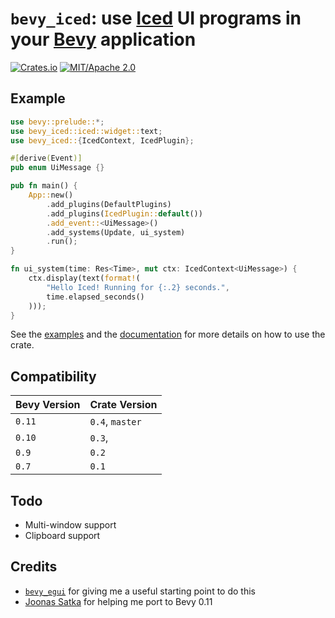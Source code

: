 # `bevy_iced`: use [Iced](https://github.com/iced-rs/iced) UI programs in your [Bevy](https://github.com/bevyengine/bevy/) application

[![Crates.io](https://img.shields.io/crates/v/bevy_iced.svg)](https://crates.io/crates/bevy_iced)
[![MIT/Apache 2.0](https://img.shields.io/badge/license-MIT%2FApache-blue.svg)](./LICENSE)

## Example

```rust
use bevy::prelude::*;
use bevy_iced::iced::widget::text;
use bevy_iced::{IcedContext, IcedPlugin};

#[derive(Event)]
pub enum UiMessage {}

pub fn main() {
    App::new()
        .add_plugins(DefaultPlugins)
        .add_plugins(IcedPlugin::default())
        .add_event::<UiMessage>()
        .add_systems(Update, ui_system)
        .run();
}

fn ui_system(time: Res<Time>, mut ctx: IcedContext<UiMessage>) {
    ctx.display(text(format!(
        "Hello Iced! Running for {:.2} seconds.",
        time.elapsed_seconds()
    )));
}
```

See the [examples](https://github.com/tasgon/bevy_iced/tree/master/examples) and the [documentation](https://docs.rs/bevy_iced) for more details on how to use the crate.

## Compatibility

|Bevy Version  |Crate Version  |
|--------------|---------------|
|`0.11`        |`0.4`, `master`|
|`0.10`        |`0.3`,         |
|`0.9`         |`0.2`          |
|`0.7`         |`0.1`          |

## Todo

- Multi-window support
- Clipboard support

## Credits

- [`bevy_egui`](https://github.com/mvlabat/bevy_egui) for giving me a useful starting point to do this
- [Joonas Satka](https://github.com/jsatka) for helping me port to Bevy 0.11
